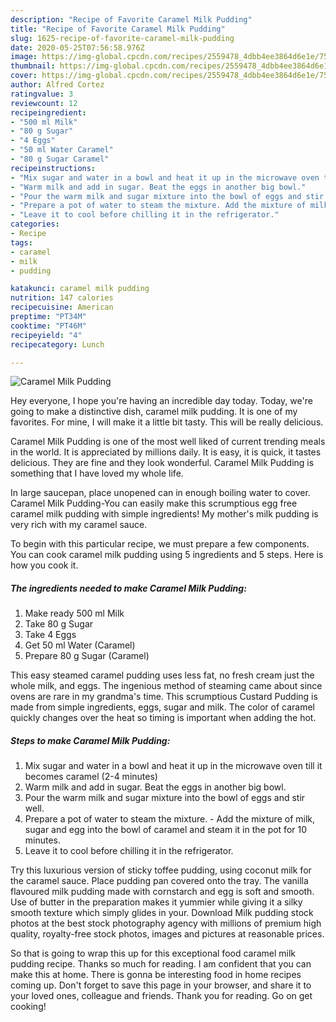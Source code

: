 ```yaml
---
description: "Recipe of Favorite Caramel Milk Pudding"
title: "Recipe of Favorite Caramel Milk Pudding"
slug: 1625-recipe-of-favorite-caramel-milk-pudding
date: 2020-05-25T07:56:58.976Z
image: https://img-global.cpcdn.com/recipes/2559478_4dbb4ee3864d6e1e/751x532cq70/caramel-milk-pudding-recipe-main-photo.jpg
thumbnail: https://img-global.cpcdn.com/recipes/2559478_4dbb4ee3864d6e1e/751x532cq70/caramel-milk-pudding-recipe-main-photo.jpg
cover: https://img-global.cpcdn.com/recipes/2559478_4dbb4ee3864d6e1e/751x532cq70/caramel-milk-pudding-recipe-main-photo.jpg
author: Alfred Cortez
ratingvalue: 3
reviewcount: 12
recipeingredient:
- "500 ml Milk"
- "80 g Sugar"
- "4 Eggs"
- "50 ml Water Caramel"
- "80 g Sugar Caramel"
recipeinstructions:
- "Mix sugar and water in a bowl and heat it up in the microwave oven till it becomes caramel (2-4 minutes)"
- "Warm milk and add in sugar. Beat the eggs in another big bowl."
- "Pour the warm milk and sugar mixture into the bowl of eggs and stir well."
- "Prepare a pot of water to steam the mixture. Add the mixture of milk, sugar and egg into the bowl of caramel and steam it in the pot for 10  minutes."
- "Leave it to cool before chilling it in the refrigerator."
categories:
- Recipe
tags:
- caramel
- milk
- pudding

katakunci: caramel milk pudding 
nutrition: 147 calories
recipecuisine: American
preptime: "PT34M"
cooktime: "PT46M"
recipeyield: "4"
recipecategory: Lunch

---
```



![Caramel Milk Pudding](https://img-global.cpcdn.com/recipes/2559478_4dbb4ee3864d6e1e/751x532cq70/caramel-milk-pudding-recipe-main-photo.jpg)

Hey everyone, I hope you're having an incredible day today. Today, we're going to make a distinctive dish, caramel milk pudding. It is one of my favorites. For mine, I will make it a little bit tasty. This will be really delicious.

Caramel Milk Pudding is one of the most well liked of current trending meals in the world. It is appreciated by millions daily. It is easy, it is quick, it tastes delicious. They are fine and they look wonderful. Caramel Milk Pudding is something that I have loved my whole life.

In large saucepan, place unopened can in enough boiling water to cover. Caramel Milk Pudding-You can easily make this scrumptious egg free caramel milk pudding with simple ingredients! My mother&#39;s milk pudding is very rich with my caramel sauce.


To begin with this particular recipe, we must prepare a few components. You can cook caramel milk pudding using 5 ingredients and 5 steps. Here is how you cook it.

<!--inarticleads1-->

##### The ingredients needed to make Caramel Milk Pudding:

1. Make ready 500 ml Milk
1. Take 80 g Sugar
1. Take 4 Eggs
1. Get 50 ml Water (Caramel)
1. Prepare 80 g Sugar (Caramel)


This easy steamed caramel pudding uses less fat, no fresh cream just the whole milk, and eggs. The ingenious method of steaming came about since ovens are rare in my grandma&#39;s time. This scrumptious Custard Pudding is made from simple ingredients, eggs, sugar and milk. The color of caramel quickly changes over the heat so timing is important when adding the hot. 

<!--inarticleads2-->

##### Steps to make Caramel Milk Pudding:

1. Mix sugar and water in a bowl and heat it up in the microwave oven till it becomes caramel (2-4 minutes)
1. Warm milk and add in sugar. Beat the eggs in another big bowl.
1. Pour the warm milk and sugar mixture into the bowl of eggs and stir well.
1. Prepare a pot of water to steam the mixture. - Add the mixture of milk, sugar and egg into the bowl of caramel and steam it in the pot for 10  minutes.
1. Leave it to cool before chilling it in the refrigerator.


Try this luxurious version of sticky toffee pudding, using coconut milk for the caramel sauce. Place pudding pan covered onto the tray. The vanilla flavoured milk pudding made with cornstarch and egg is soft and smooth. Use of butter in the preparation makes it yummier while giving it a silky smooth texture which simply glides in your. Download Milk pudding stock photos at the best stock photography agency with millions of premium high quality, royalty-free stock photos, images and pictures at reasonable prices. 

So that is going to wrap this up for this exceptional food caramel milk pudding recipe. Thanks so much for reading. I am confident that you can make this at home. There is gonna be interesting food in home recipes coming up. Don't forget to save this page in your browser, and share it to your loved ones, colleague and friends. Thank you for reading. Go on get cooking!
